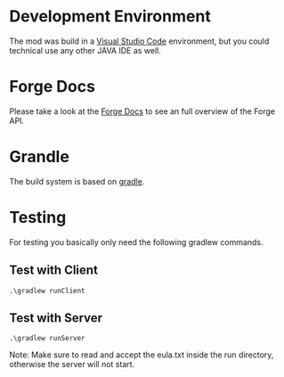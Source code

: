 # Development Environment

The mod was build in a [Visual Studio Code][visual_studio_code] environment, but you could technical
use any other JAVA IDE as well.

# Forge Docs

Please take a look at the [Forge Docs][forge_docs] to see an full overview of the Forge API.

# Grandle

The build system is based on [gradle][gradle].

# Testing

For testing you basically only need the following gradlew commands.

## Test with Client

`.\gradlew runClient`

## Test with Server

`.\gradlew runServer`

Note: Make sure to read and accept the eula.txt inside the run directory, otherwise the server will
not start.

[forge_docs]: https://mcforge.readthedocs.io/en/latest/

[gradle]: https://docs.gradle.org/

[visual_studio_code]: https://code.visualstudio.com/

